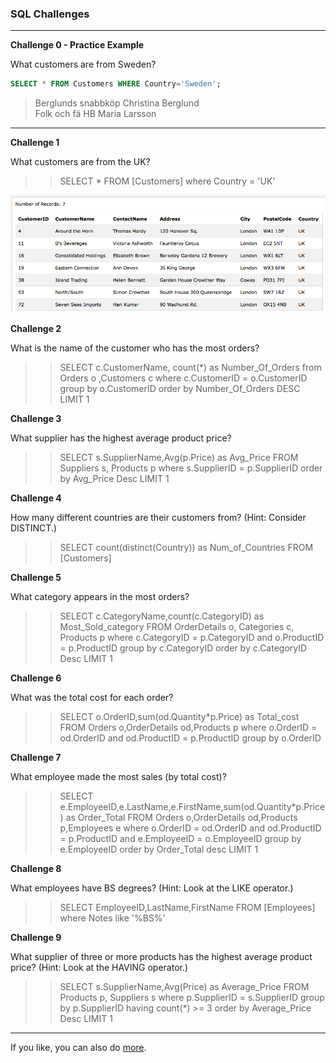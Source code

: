 ### SQL Challenges



---

**Challenge 0 - Practice Example**

What customers are from Sweden?

```sql
SELECT * FROM Customers WHERE Country='Sweden';
```

>Berglunds snabbköp  	Christina Berglund  
Folk och fä HB  	Maria Larsson   

---

**Challenge 1**

What customers are from the UK?

>> SELECT * FROM [Customers] where Country = 'UK'

![1](1.png)

**Challenge 2**

What is the name of the customer who has the most orders?
>> SELECT c.CustomerName, count(*) as Number_Of_Orders from Orders o ,Customers c where c.CustomerID = o.CustomerID group by o.CustomerID order by Number_Of_Orders DESC LIMIT 1

**Challenge 3**

What supplier has the highest average product price?

>> SELECT s.SupplierName,Avg(p.Price) as Avg_Price FROM Suppliers s, Products p where s.SupplierID = p.SupplierID order by Avg_Price Desc LIMIT 1

**Challenge 4**

How many different countries are their customers from? (Hint: Consider DISTINCT.)

>> SELECT count(distinct(Country)) as Num_of_Countries FROM [Customers]

**Challenge 5**

What category appears in the most orders?

>> SELECT c.CategoryName,count(c.CategoryID) as Most_Sold_category FROM OrderDetails o, Categories c, Products p where c.CategoryID = p.CategoryID and o.ProductID = p.ProductID group by c.CategoryID order by c.CategoryID Desc LIMIT 1 

**Challenge 6**

What was the total cost for each order?

>> SELECT o.OrderID,sum(od.Quantity*p.Price) as Total_cost FROM Orders o,OrderDetails od,Products p where o.OrderID = od.OrderID and od.ProductID = p.ProductID group by o.OrderID


**Challenge 7**

What employee made the most sales (by total cost)?

>> SELECT e.EmployeeID,e.LastName,e.FirstName,sum(od.Quantity*p.Price) as Order_Total FROM Orders o,OrderDetails od,Products p,Employees e where o.OrderID = od.OrderID and od.ProductID = p.ProductID and e.EmployeeID = o.EmployeeID group by e.EmployeeID order by Order_Total desc LIMIT 1


**Challenge 8**

What employees have BS degrees? (Hint: Look at the LIKE operator.)

>> SELECT EmployeeID,LastName,FirstName FROM [Employees] where Notes like '%BS%'

**Challenge 9**

What supplier of three or more products has the highest average product price? (Hint: Look at the HAVING operator.)

>> SELECT s.SupplierName,Avg(Price) as Average_Price FROM Products p, Suppliers s where p.SupplierID = s.SupplierID group by p.SupplierID having count(*) >= 3 order by Average_Price Desc LIMIT 1













---

If you like, you can also do [more](more.md).
